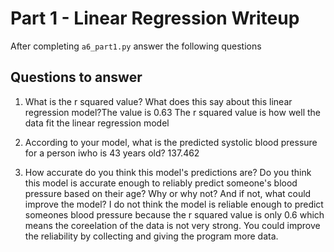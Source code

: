 # Part 1 - Linear Regression Writeup

After completing `a6_part1.py` answer the following questions

## Questions to answer

1. What is the r squared value?  What does this say about this linear regression model?The value is 0.63 The r squared value is how well the data fit the linear regression model

2. According to your model, what is the predicted systolic blood pressure for a person iwho is 43 years old? 137.462

3. How accurate do you think this model's predictions are?  Do you think this model is accurate enough to reliably predict someone's blood pressure based on their age?  Why or why not?  And if not, what could improve the model? I do not think the model is reliable enough to predict someones blood pressure because the r squared value is only 0.6 which means the coreelation of the data is not very strong. You could improve the reliability by collecting and giving the program more data.